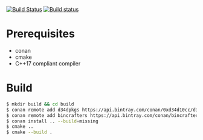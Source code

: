 [![Build Status](https://travis-ci.org/0xd34d10cc/shar.svg?branch=master)](https://travis-ci.org/0xd34d10cc/shar) [![Build status](https://ci.appveyor.com/api/projects/status/914cejeivquyjjw9?svg=true)](https://ci.appveyor.com/project/0xd34d10cc/shar)

# Prerequisites
- conan
- cmake
- C++17 compliant compiler

# Build
```bash
$ mkdir build && cd build
$ conan remote add d34dpkgs https://api.bintray.com/conan/0xd34d10cc/d34dpkgs
$ conan remote add bincrafters https://api.bintray.com/conan/bincrafters/public-conan
$ conan install .. --build=missing
$ cmake ..
$ cmake --build .
```